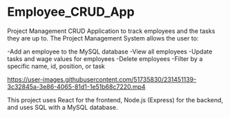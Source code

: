 # Employee_CRUD_App

Project Management CRUD Application to track employees and the tasks they are up to.
The Project Management System allows the user to:

-Add an employee to the MySQL database
-View all employees
-Update tasks and wage values for employees
-Delete employees
-Filter by a specific name, id, position, or task



https://user-images.githubusercontent.com/51735830/231451139-3c32845a-3e86-4065-81d1-1e51b68c7220.mp4



This project uses React for the frontend, Node.js (Express) for the backend, and uses SQL with a MySQL database. 
